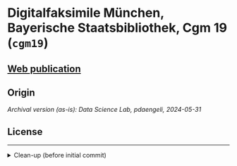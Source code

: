 # Digitalfaksimile München, Bayerische Staatsbibliothek, Cgm 19 (`cgm19`)

## [Web publication](https://dhbern.github.io/parzival-digitalfaksimile-cgm19)

## Origin


*Archival version (as-is): Data Science Lab, pdaengeli, 2024-05-31*

## License

---

<details><summary>Clean-up (before initial commit)</summary>

General approach: remove all spurious files (copies, obsolete notes, process artefacts), primarily based on file names (visual check).

PWD: root directory of this repository

* rename files
  * `mv Daten/Transkriptionen/g_iV_frm.html Daten/Transkriptionen/g_iv_frm.html`

* purge OS junk and ftp log files:
  * `find . -type f -name "Thumbs.db" -delete`
  * `find . -type f -name \.DS_Store -delete`
  * `find . -type f -name "WS_FTP.LOG" -delete`

* (re)moved:
  * `_notes` (obsolete DreamWeaver sync files)
  * `GBilder/Ambrosiana/_notes` (obsolete DreamWeaver sync files)
  * `Extras` (Junicode ttf, two old Firefox binaries)
  * `Daten/Transkriptionen/TiturelTranskriptionen/_notes`
  * `Daten/Transkriptionen/Synopse/_notes` (obsolete DreamWeaver sync files)
  * `Daten/eklog` (php-based counter; was never used; count: 0)

* (re)moved after `grep` testing:
  * `GBilder/*_uralt`
  * `GBilder/*_alt`
  * `Daten/Startseite_bak.png`
  * `Daten/JS/*_save_*.js`
  * `Daten/JS/*_alt.js`
  * `Daten/Transkriptionen/*\(1\).html`
  * `cgm19/Daten/Transkriptionen/Synopse_bak`
  * `Daten/Transkriptionen/Synopse/Bilder/*_alt.*`
  * `GBilder/Ambrosiana/*_ohne*`

</details>
